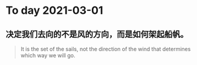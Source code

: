 
# To day 2021-03-01


## 决定我们去向的不是风的方向，而是如何架起船帆。
> It is the set of the sails, not the direction of the wind that determines which way we will go.

    